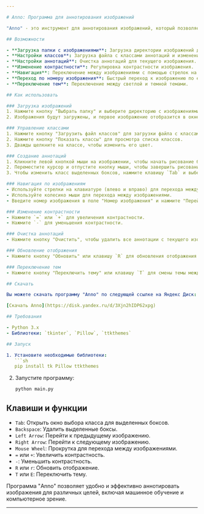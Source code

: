 ```yaml
---

# Anno: Программа для аннотирования изображений

"Anno" - это инструмент для аннотирования изображений, который позволяет загружать изображения, создавать аннотации (боксы) вокруг объектов и сохранять эти аннотации. Программа поддерживает несколько классов аннотаций, позволяет регулировать контрастность изображения и обеспечивает легкую навигацию между изображениями с помощью клавиатуры и мыши.

## Возможности

- **Загрузка папки с изображениями**: Загрузка директории изображений для аннотирования.
- **Настройки классов**: Загрузка файла с классами аннотаций и изменение цветов классов.
- **Настройки аннотаций**: Очистка аннотаций для текущего изображения.
- **Изменение контрастности**: Регулировка контрастности изображения.
- **Навигация**: Переключение между изображениями с помощью стрелок на клавиатуре и колесика мыши.
- **Переход по номеру изображения**: Быстрый переход к изображению по его номеру.
- **Переключение тем**: Переключение между светлой и темной темами.

## Как использовать

### Загрузка изображений
1. Нажмите кнопку "Выбрать папку" и выберите директорию с изображениями.
2. Изображения будут загружены, и первое изображение отобразится в окне аннотации.

### Управление классами
1. Нажмите кнопку "Загрузить файл классов" для загрузки файла с классами аннотаций.
2. Нажмите кнопку "Показать классы" для просмотра списка классов.
3. Дважды щелкните на классе, чтобы изменить его цвет.

### Создание аннотаций
1. Кликните левой кнопкой мыши на изображении, чтобы начать рисование бокса.
2. Переместите курсор и отпустите кнопку мыши, чтобы завершить рисование бокса.
3. Чтобы изменить класс выделенных боксов, нажмите клавишу `Tab` и выберите класс в появившемся окне.

### Навигация по изображениям
- Используйте стрелки на клавиатуре (влево и вправо) для перехода между изображениями.
- Используйте колесико мыши для перехода между изображениями.
- Введите номер изображения в поле "Номер изображения" и нажмите "Перейти" для перехода к указанному изображению.

### Изменение контрастности
- Нажмите `=` или `+` для увеличения контрастности.
- Нажмите `-` для уменьшения контрастности.

### Очистка аннотаций
- Нажмите кнопку "Очистить", чтобы удалить все аннотации с текущего изображения.

### Обновление отображения
- Нажмите кнопку "Обновить" или клавишу `R` для обновления отображения изображения.

### Переключение тем
- Нажмите кнопку "Переключить тему" или клавишу `T` для смены темы между светлой и темной.

## Скачать

Вы можете скачать программу "Anno" по следующей ссылке на Яндекс Диск:

[Скачать Anno](https://disk.yandex.ru/d/3Xjn2hIDP62xpg)

## Требования

- Python 3.x
- Библиотеки: `tkinter`, `Pillow`, `ttkthemes`

## Запуск

1. Установите необходимые библиотеки:
   ```sh
   pip install tk Pillow ttkthemes
   ```

2. Запустите программу:
   ```sh
   python main.py
   ```

## Клавиши и функции

- `Tab`: Открыть окно выбора класса для выделенных боксов.
- `Backspace`: Удалить выделенные боксы.
- `Left Arrow`: Перейти к предыдущему изображению.
- `Right Arrow`: Перейти к следующему изображению.
- `Mouse Wheel`: Прокрутка для перехода между изображениями.
- `=` или `+`: Увеличить контрастность.
- `-`: Уменьшить контрастность.
- `R` или `r`: Обновить отображение.
- `T` или `Е`: Переключить тему.

Программа "Anno" позволяет удобно и эффективно аннотировать изображения для различных целей, включая машинное обучение и компьютерное зрение.

---
```

